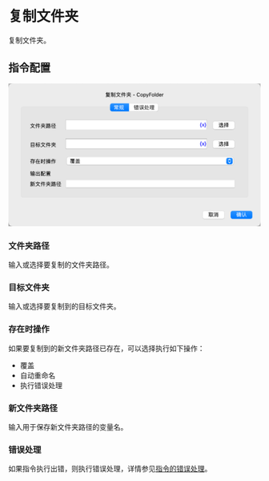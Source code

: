 # 复制文件夹

复制文件夹。

## 指令配置

![复制文件夹常规配置对话框](copy_folder_general_config.png)

### 文件夹路径

输入或选择要复制的文件夹路径。

### 目标文件夹

输入或选择要复制到的目标文件夹。

### 存在时操作

如果要复制到的新文件夹路径已存在，可以选择执行如下操作：

* 覆盖
* 自动重命名
* 执行错误处理

### 新文件夹路径

输入用于保存新文件夹路径的变量名。

### 错误处理

如果指令执行出错，则执行错误处理，详情参见[指令的错误处理](../../manual/error_handling.md)。

